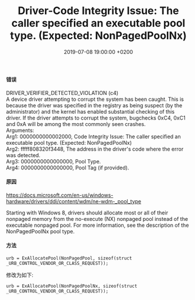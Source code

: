 ﻿---
layout: post
title:  "Driver-Code Integrity Issue: The caller specified an executable pool type. (Expected: NonPagedPoolNx)"
date:   2019-07-08 19:00:00 +0200
categories: Driver
---
#### 错误
DRIVER_VERIFIER_DETECTED_VIOLATION (c4)   
A device driver attempting to corrupt the system has been caught.  This is
because the driver was specified in the registry as being suspect (by the
administrator) and the kernel has enabled substantial checking of this driver.
If the driver attempts to corrupt the system, bugchecks 0xC4, 0xC1 and 0xA will
be among the most commonly seen crashes.   
Arguments:   
Arg1: 0000000000002000, Code Integrity Issue: The caller specified an executable pool type. (Expected: NonPagedPoolNx)   
Arg2: fffff808320f3448, The address in the driver's code where the error was detected.   
Arg3: 0000000000000000, Pool Type.   
Arg4: 0000000000000000, Pool Tag (if provided).      

#### 原因
https://docs.microsoft.com/en-us/windows-hardware/drivers/ddi/content/wdm/ne-wdm-_pool_type   

Starting with Windows 8, drivers should allocate most or all of their nonpaged memory from the no-execute (NX) nonpaged pool instead of the executable nonpaged pool. For more information, see the description of the NonPagedPoolNx pool type.     

#### 方法
```
urb = ExAllocatePool(NonPagedPool, sizeof(struct _URB_CONTROL_VENDOR_OR_CLASS_REQUEST));
```
修改为如下:     
```
urb = ExAllocatePool(NonPagedPoolNx, sizeof(struct _URB_CONTROL_VENDOR_OR_CLASS_REQUEST));
```
